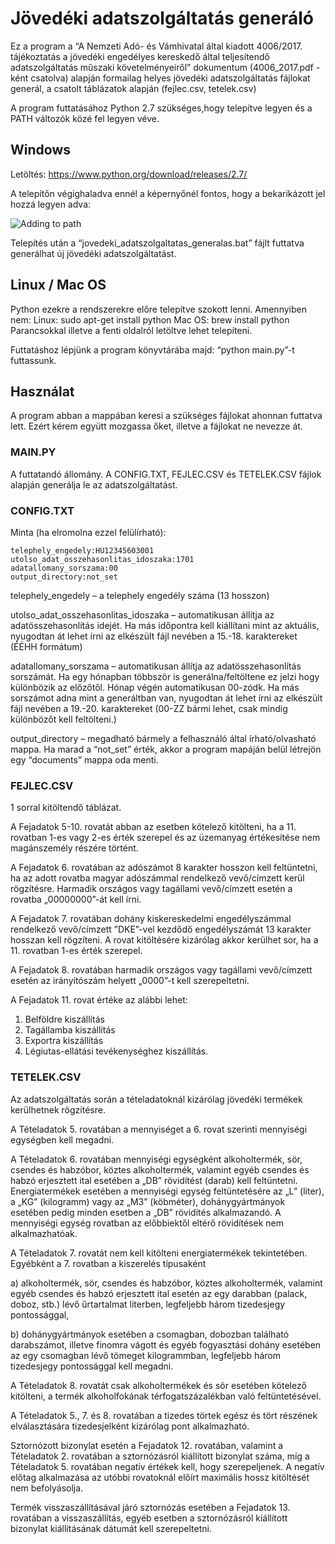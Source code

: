 # Jövedéki adatszolgáltatás generáló
Ez a program a “A Nemzeti Adó- és Vámhivatal által kiadott 4006/2017. tájékoztatás a jövedéki engedélyes kereskedő által teljesítendő adatszolgáltatás műszaki követelményeiről” dokumentum (4006_2017.pdf -ként csatolva) alapján formailag helyes jövedéki adatszolgáltatás fájlokat generál, a csatolt táblázatok alapján (fejlec.csv, tetelek.csv)

A program futtatásához Python 2.7 szükséges,hogy telepítve legyen és a PATH változók közé fel legyen véve.

## Windows 

Letöltés:
https://www.python.org/download/releases/2.7/

A telepítőn végighaladva ennél a képernyőnél fontos, hogy a bekarikázott jel hozzá legyen adva:

![Adding to path](https://realpython.com/learn/python-first-steps/images/msi_install_path.png)

Telepítés után a “jovedeki_adatszolgaltatas_generalas.bat” fájlt futtatva generálhat új jövedéki adatszolgáltatást.

## Linux / Mac OS

Python ezekre a rendszerekre előre telepítve szokott lenni. Amennyiben nem:
Linux: sudo apt-get install python
Mac OS: brew install python
Parancsokkal illetve a fenti oldalról letöltve lehet telepíteni.

Futtatáshoz lépjünk a program könyvtárába majd: “python main.py”-t futtassunk. 

## Használat 
A program abban a mappában keresi a szükséges fájlokat ahonnan futtatva lett. Ezért kérem együtt mozgassa őket, illetve a fájlokat ne nevezze át.

### MAIN.PY
A futtatandó állomány. A CONFIG.TXT, FEJLEC.CSV és TETELEK.CSV fájlok alapján generálja le az adatszolgáltatást.

### CONFIG.TXT
Minta (ha elromolna ezzel felülírható):

	telephely_engedely:HU12345603001
	utolso_adat_osszehasonlitas_idoszaka:1701
	adatallomany_sorszama:00
	output_directory:not_set

telephely_engedely – a telephely engedély száma (13 hosszon)

utolso_adat_osszehasonlitas_idoszaka – automatikusan állítja az adatösszehasonlítás idejét. Ha más időpontra kell kiállítani mint az aktuális, nyugodtan át lehet írni az elkészült fájl nevében a 15.-18. karaktereket (ÉÉHH formátum)

adatallomany_sorszama – automatikusan állítja az adatösszehasonlítás sorszámát. Ha egy hónapban többször is generálna/feltöltene ez jelzi hogy különbözik az előzőtől. Hónap végén automatikusan 00-zódk. Ha más sorszámot adna mint a generáltban van, nyugodtan át lehet írni az elkészült fájl nevében a 19.-20. karaktereket (00-ZZ bármi lehet, csak mindig különbözőt kell feltölteni.)

output_directory – megadható bármely a felhasználó által írható/olvasható mappa. Ha marad a “not_set” érték, akkor a program mapáján belül létrejön egy “documents” mappa oda menti.

### FEJLEC.CSV
1 sorral kitöltendő táblázat. 

A Fejadatok 5-10. rovatát abban az esetben kötelező kitölteni, ha a 11. rovatban 1-es vagy 2-es érték szerepel és az üzemanyag értékesítése nem magánszemély részére történt.

A Fejadatok 6. rovatában az adószámot 8 karakter hosszon kell feltüntetni, ha az adott rovatba magyar adószámmal rendelkező vevő/címzett kerül rögzítésre. Harmadik országos vagy tagállami vevő/címzett esetén a rovatba „00000000”-át kell írni.

A Fejadatok 7. rovatában dohány kiskereskedelmi engedélyszámmal rendelkező vevő/címzett ”DKE”-vel kezdődő engedélyszámát 13 karakter hosszan kell rögzíteni. A rovat kitöltésére kizárólag akkor kerülhet sor, ha a 11. rovatban 1-es érték szerepel.

A Fejadatok 8. rovatában harmadik országos vagy tagállami vevő/címzett esetén az irányítószám helyett „0000”-t kell szerepeltetni.

A Fejadatok 11. rovat értéke az alábbi lehet:

1. Belföldre kiszállítás
2. Tagállamba kiszállítás
3. Exportra kiszállítás
4. Légiutas-ellátási tevékenységhez kiszállítás.

### TETELEK.CSV
Az adatszolgáltatás során a tételadatoknál kizárólag jövedéki termékek kerülhetnek rögzítésre.

A Tételadatok 5. rovatában a mennyiséget a 6. rovat szerinti mennyiségi egységben kell megadni.

A Tételadatok 6. rovatában mennyiségi egységként alkoholtermék, sör, csendes és habzóbor, köztes alkoholtermék, valamint egyéb csendes és habzó erjesztett ital esetében a „DB” rövidítést (darab) kell feltüntetni. Energiatermékek esetében a mennyiségi egység feltüntetésére az „L” (liter), a „KG” (kilogramm) vagy az „M3” (köbméter), dohánygyártmányok esetében pedig minden esetben a „DB” rövidítés alkalmazandó. A mennyiségi egység rovatban az előbbiektől eltérő rövidítések nem alkalmazhatóak.

A Tételadatok 7. rovatát nem kell kitölteni energiatermékek tekintetében. Egyébként a 7. rovatban a kiszerelés típusaként

a) alkoholtermék, sör, csendes és habzóbor, köztes alkoholtermék, valamint egyéb csendes és habzó erjesztett ital esetén az egy darabban (palack, doboz, stb.) lévő űrtartalmat literben, legfeljebb három tizedesjegy pontossággal,

b) dohánygyártmányok esetében a csomagban, dobozban található darabszámot,     illetve finomra vágott és egyéb fogyasztási dohány esetében az egy csomagban lévő tömeget kilogrammban, legfeljebb három tizedesjegy pontossággal kell megadni.

A Tételadatok 8. rovatát csak alkoholtermékek és sör esetében kötelező kitölteni, a termék alkoholfokának térfogatszázalékban való feltüntetésével.

A Tételadatok 5., 7. és 8. rovatában a tizedes törtek egész és tört részének elválasztására tizedesjelként kizárólag pont alkalmazható.

Sztornózott bizonylat esetén a Fejadatok 12. rovatában, valamint a Tételadatok 2. rovatában a sztornózásról kiállított bizonylat száma, míg a Tételadatok 5. rovatában negatív értékek kell, hogy szerepeljenek. A negatív előtag alkalmazása az utóbbi rovatoknál előírt maximális hossz kitöltését nem befolyásolja.

Termék visszaszállításával járó sztornózás esetében a Fejadatok 13. rovatában a visszaszállítás, egyéb esetben a sztornózásról kiállított bizonylat kiállításának dátumát kell szerepeltetni.

